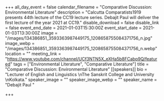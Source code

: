 +++
all_day_event = false
calendar_filename = "Comparative Discussion: Environmental Literature"
description = "Calcutta Comparatists1919 presents 44th lecture of the CC19 lecture series. Debajit Paul will deliver the first lecture of the year 2021 at CC19."
disable_download = false
disable_link = false
event_end_date = 2021-01-03T15:30:00Z
event_start_date = 2021-01-03T13:30:00Z
image = "/images/134386851_3593363987449175_1208658755084371756_n.jpg"
image_webp = "/images/134386851_3593363987449175_1208658755084371756_n.webp"
location = ""
meeting_link = "https://www.youtube.com/channel/UCf3NTN5X_eXHa5b8FCabp9Q/featured"
tags = ["Environmental Literature", "Comparative Literature"]
title = "Comparative Discussion: Environmental Literature"
[[speakers]]
bio = "Lecturer of English and Linguistics \nThe Sanskrit College and University \nKolkata."
speaker_image = ""
speaker_image_webp = ""
speaker_name = "Debajit Paul "

+++
